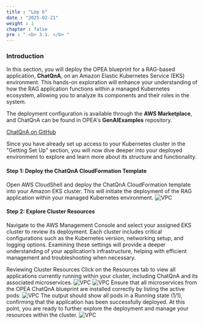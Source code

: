 ```yaml
---
title : "Lớp 6"
date : "2025-02-21"
weight : 1
chapter : false
pre : " <b> 3.1. </b> "
---
```

### Introduction
In this section, you will deploy the OPEA blueprint for a RAG-based application, **ChatQnA**, on an Amazon Elastic Kubernetes Service (EKS) environment. This hands-on exploration will enhance your understanding of how the RAG application functions within a managed Kubernetes ecosystem, allowing you to analyze its components and their roles in the system.

The deployment configuration is available through the **AWS Marketplace**, and ChatQnA can be found in OPEA's **GenAIExamples** repository.

[ChatQnA on GitHub](https://github.com/opea-project/GenAIExamples/tree/main/ChatQnA)

Since you have already set up access to your Kubernetes cluster in the "Getting Set Up" section, you will now dive deeper into your deployed environment to explore and learn more about its structure and functionality.

#### Step 1: Deploy the ChatQnA CloudFormation Template
Open AWS CloudShell and deploy the ChatQnA CloudFormation template into your Amazon EKS cluster. This will initiate the deployment of the RAG application within your managed Kubernetes environment.
![VPC](/images/2/image020.png)

#### Step 2: Explore Cluster Resources
Navigate to the AWS Management Console and select your assigned EKS cluster to review its deployment. Each cluster includes critical configurations such as the Kubernetes version, networking setup, and logging options. Examining these settings will provide a deeper understanding of your application’s infrastructure, helping with efficient management and troubleshooting when necessary.

Reviewing Cluster Resources
Click on the Resources tab to view all applications currently running within your cluster, including ChatQnA and its associated microservices. 
![VPC](/images/2/image021.png)
![VPC](/images/2/image022.png)
Ensure that all microservices from the OPEA ChatQnA blueprint are installed correctly by listing the active pods:
![VPC](/images/2/image023.png)
The output should show all pods in a Running state (1/1), confirming that the application has been successfully deployed. At this point, you are ready to further explore the deployment and manage your resources within the cluster.
![VPC](/images/2/image024.png)